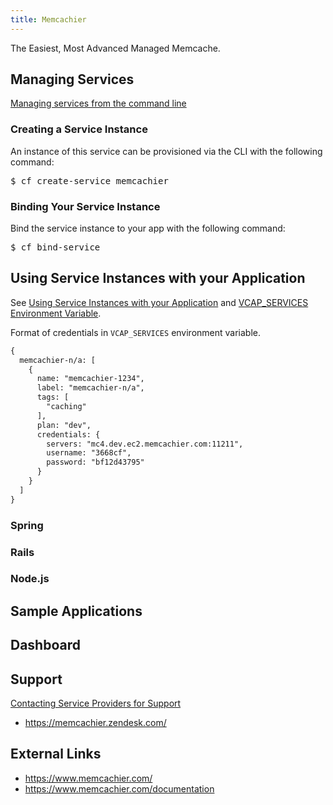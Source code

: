 ```yaml
---
title: Memcachier
---
```


The Easiest, Most Advanced Managed Memcache.

## <a id='managing'></a>Managing Services ##

[Managing services from the command line](../../../using/services/managing-services.html)

### Creating a Service Instance ##

An instance of this service can be provisioned via the CLI with the following command:

<pre class="terminal">
$ cf create-service memcachier
</pre>
    
### Binding Your Service Instance ##

Bind the service instance to your app with the following command:
    
<pre class="terminal">
$ cf bind-service 
</pre>

## <a id='using'></a>Using Service Instances with your Application ##

See [Using Service Instances with your Application](../../../../devguide/services/adding-a-service.html#using) and [VCAP_SERVICES Environment Variable](../../../using/deploying-apps/environment-variable.html).

Format of credentials in `VCAP_SERVICES` environment variable.

~~~xml
{
  memcachier-n/a: [
    {
      name: "memcachier-1234",
      label: "memcachier-n/a",
      tags: [
        "caching"
      ],
      plan: "dev",
      credentials: {
        servers: "mc4.dev.ec2.memcachier.com:11211",
        username: "3668cf",
        password: "bf12d43795"
      }
    }
  ]
}
~~~

### Spring

### Rails

### Node.js

## <a id='sample-app'></a>Sample Applications ##

## <a id='dashboard'></a>Dashboard ##

## <a id='support'></a>Support ##

[Contacting Service Providers for Support](../contacting-service-providers-for-support.html)

* https://memcachier.zendesk.com/

## <a id='external-links'></a>External Links ##

* https://www.memcachier.com/
* https://www.memcachier.com/documentation

